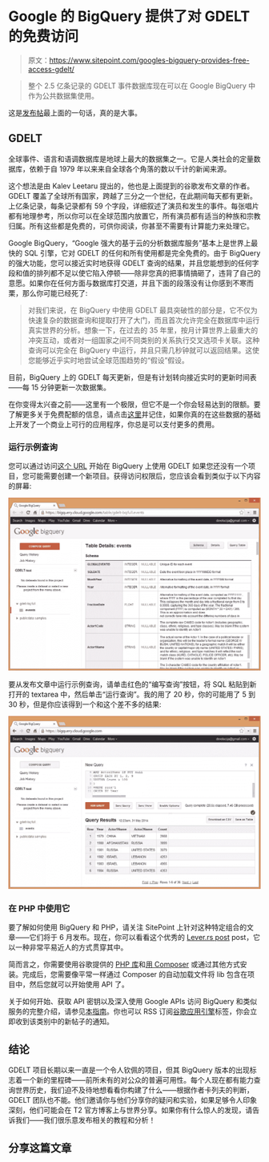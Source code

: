 # Google 的 BigQuery 提供了对 GDELT 的免费访问

> 原文：<https://www.sitepoint.com/googles-bigquery-provides-free-access-gdelt/>

> 整个 2.5 亿条记录的 GDELT 事件数据库现在可以在 Google BigQuery 中作为公共数据集使用。

这是[发布帖](http://googlecloudplatform.blogspot.com/2014/05/worlds-largest-event-dataset-now-publicly-available-in-google-bigquery.html)最上面的一句话，真的是大事。

## GDELT

全球事件、语言和语调数据库是地球上最大的数据集之一。它是人类社会的定量数据库，依赖于自 1979 年以来来自全球各个角落的数以千计的新闻来源。

这个想法是由 Kalev Leetaru 提出的，他也是上面提到的谷歌发布文章的作者。GDELT 覆盖了全球所有国家，跨越了三分之一个世纪，在此期间每天都有更新。上亿条记录，每条记录都有 59 个字段，详细叙述了演员和发生的事件。每张唱片都有地理参考，所以你可以在全球范围内放置它，所有演员都有适当的种族和宗教归属。所有这些都是免费的，可供你阅读，你甚至不需要有计算能力来处理它。

Google BigQuery，“Google 强大的基于云的分析数据库服务”基本上是世界上最快的 SQL 引擎，它对 GDELT 的任何和所有使用都是完全免费的。由于 BigQuery 的强大功能，您可以接近实时地获得 GDELT 查询的结果，并且您能想到的任何字段和值的排列都不足以使它陷入停顿——除非您真的把事情搞砸了，违背了自己的意愿。如果你在任何方面与数据库打交道，并且下面的段落没有让你感到不寒而栗，那么你可能已经死了:

> 对我们来说，在 BigQuery 中使用 GDELT 最具突破性的部分是，它不仅为快速复杂的数据查询和提取打开了大门，而且首次允许完全在数据库中运行真实世界的分析。想象一下，在过去的 35 年里，按月计算世界上最重大的冲突互动，或者对一组国家之间不同类别的关系执行交叉选项卡关联。这种查询可以完全在 BigQuery 中运行，并且只需几秒钟就可以返回结果。这使您能够近乎实时地尝试全球范围趋势的“假设”假设。

目前，BigQuery 上的 GDELT 每天更新，但是有计划转向接近实时的更新时间表——每 15 分钟更新一次数据集。

在你变得太兴奋之前——这里有一个极限，但它不是一个你会轻易达到的限额。要了解更多关于免费配额的信息，请点击[这里](https://developers.google.com/bigquery/quota-policy)并记住，如果你真的在这些数据的基础上开发了一个商业上可行的应用程序，你总是可以支付更多的费用。

### 运行示例查询

您可以通过访问[这个 URL](https://bigquery.cloud.google.com/table/gdelt-bq:full.events) 开始在 BigQuery 上使用 GDELT 如果您还没有一个项目，您可能需要创建一个新项目。获得访问权限后，您应该会看到类似于以下内容的屏幕:

![](img/8fac27484333235d370202310698ce96.png)

要从发布文章中运行示例查询，请单击红色的“编写查询”按钮，将 SQL 粘贴到新打开的 textarea 中，然后单击“运行查询”。我的用了 20 秒，你的可能用了 5 到 30 秒，但是你应该得到一个和这个差不多的结果:

![](img/c81116e719d07490e5dea79316d91903.png)

### 在 PHP 中使用它

要了解如何使用 BigQuery 和 PHP，请关注 SitePoint 上针对这种特定组合的文章——它们将于 6 月发布。现在，你可以看看这个优秀的 [Lever.rs post](http://leve.rs/blog/using-google-big-query-in-php/) post，它以一种非常平易近人的方式贯穿其中。

简而言之，你需要使用谷歌提供的 [PHP 库](https://github.com/google/google-api-php-client)和[用 Composer](https://developers.google.com/api-client-library/php/start/installation) 或通过其他方式安装。完成后，您需要像平常一样通过 Composer 的自动加载文件将 lib 包含在项目中，然后您就可以开始使用 API 了。

关于如何开始、获取 API 密钥以及深入使用 Google APIs 访问 BigQuery 和类似服务的完整介绍，请参见[本指南](https://developers.google.com/api-client-library/php/start/get_started)。你也可以 RSS 订阅[谷歌应用引擎](https://www.sitepoint.com/google-app-engine-php-getting-started/)标签，你会立即收到该类别中的新帖子的通知。

## 结论

GDELT 项目长期以来一直是一个令人钦佩的项目，但其 BigQuery 版本的出现标志着一个新的里程碑——前所未有的对公众的普遍可用性。每个人现在都有能力查询世界历史，我们迫不及待地想看看你构建了什么——根据作者卡列夫的判断，GDELT 团队也不能。他们邀请你与他们分享你的疑问和实验，如果足够令人印象深刻，他们可能会在 T2 官方博客上与世界分享。如果你有什么惊人的发现，请告诉我们——我们很乐意发布相关的教程和分析！

## 分享这篇文章